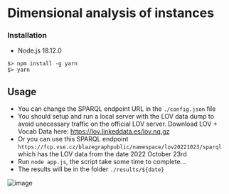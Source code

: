 # Dimensional analysis of instances

<!-- ![image](https://user-images.githubusercontent.com/20724910/104304783-1eb25f80-54cc-11eb-8b24-2f365a6f29d3.png) -->

### Installation
- Node.js 18.12.0
```
$> npm install -g yarn
$> yarn
```

## Usage
- You can change the SPARQL endpoint URL in the `./config.json` file
- You should setup and run a local server with the LOV data dump to avoid unecessary traffic on the official LOV server. Download LOV + Vocab Data here: https://lov.linkeddata.es/lov.nq.gz
- Or you can use this SPARQL endpoint `https://fcp.vse.cz/blazegraphpublic/namespace/lov20221023/sparql` which has the LOV data from the date 2022 October 23rd
- Run `node app.js`, the script take some time to complete...
- The results will be in the folder `./results/${date}`

![image](https://user-images.githubusercontent.com/20724910/198827619-69396205-1a65-45db-ae08-fd1462bdf8df.png)
